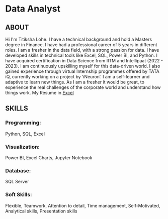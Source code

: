 # Data Analyst

## ABOUT
   Hi I'm Titiksha Lohe. I have a technical background and hold a Masters degree in Finance. 
   I have had a professional career of 5 years in different roles. I am a fresher in the data field, with a strong passion for data. 
   I have developed skills in technical tools like Excel, SQL, Power BI, and Python. 
   I have acquired certification in Data Science from IITM and Intellipaat (2022 - 2023).
   I am continuously upskilling myself for this data-driven world. I also gained experience through virtual Internship programmes 
   offered by TATA iQ, currently working on a project by ‘iNeuron’. I am a self-learner and adaptive to learn new things. 
   As I am a fresher it would be great, to experience the real challenges of the corporate world and understand how things work. 
   My Resume in [Excel](https://github.com/TitikshaLohe/portfolio.github.io/files/13681727/Data.Analyst.Resume.docx)
   
## SKILLS
  ### Programming: 
  Python, SQL, Excel 
  ### Visualization: 
  Power BI, Excel Charts, Jupyter Notebook
  ### Database: 
  SQL Server
  ### Soft Skills: 
  Flexible, Teamwork, Attention to detail, Time management, Self-Motivated, Analytical skills, Presentation skills


 


